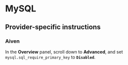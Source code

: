 # MySQL

## Provider-specific instructions

### Aiven

In the **Overview** panel, scroll down to **Advanced**, and set `mysql.sql_require_primary_key` to **`Disabled`**.
